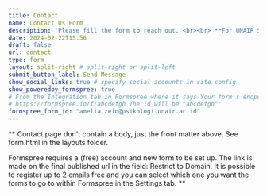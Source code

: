 ```yaml
---
title: Contact
name: Contact Us Form
description: "Please fill the form to reach out. <br><br> **For UNAIR Students:** If you'd like to arrange an appointment, please request it through [my booking page](https://calendly.com/ameliazein/calendar). <br><br> Please note that I'm on study leave until 2025 (expected), so I'm no longer available for teaching or undergraduate thesis supervision."
date: 2024-02-22T15:56
draft: false
url: contact
type: form
layout: split-right # split-right or split-left
submit_button_label: Send Message
show_social_links: true # specify social accounts in site config
show_poweredby_formspree: true
# From the Integration tab in Formspree where it says Your form's endpoint is:
# https://formspree.io/f/abcdefgh The id will be "abcdefgh"" 
formspree_form_id: "amelia.zein@psikologi.unair.ac.id"
---
```


** Contact page don't contain a body, just the front matter above.
See form.html in the layouts folder.

Formspree requires a (free) account and new form to be set up. The link is made on the final published url in the field: Restrict to Domain. It is possible to register up to 2 emails free and you can select which one you want the forms to go to within Formspree in the Settings tab.
**
